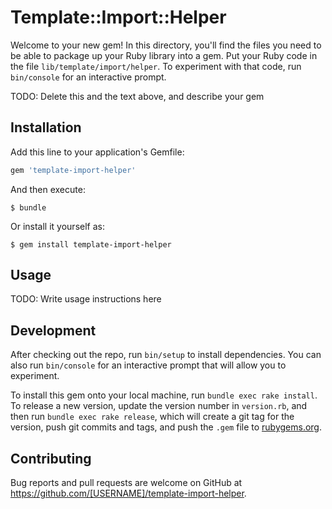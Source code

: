 # Template::Import::Helper

Welcome to your new gem! In this directory, you'll find the files you need to be able to package up your Ruby library into a gem. Put your Ruby code in the file `lib/template/import/helper`. To experiment with that code, run `bin/console` for an interactive prompt.

TODO: Delete this and the text above, and describe your gem

## Installation

Add this line to your application's Gemfile:

```ruby
gem 'template-import-helper'
```

And then execute:

    $ bundle

Or install it yourself as:

    $ gem install template-import-helper

## Usage

TODO: Write usage instructions here

## Development

After checking out the repo, run `bin/setup` to install dependencies. You can also run `bin/console` for an interactive prompt that will allow you to experiment.

To install this gem onto your local machine, run `bundle exec rake install`. To release a new version, update the version number in `version.rb`, and then run `bundle exec rake release`, which will create a git tag for the version, push git commits and tags, and push the `.gem` file to [rubygems.org](https://rubygems.org).

## Contributing

Bug reports and pull requests are welcome on GitHub at https://github.com/[USERNAME]/template-import-helper.
